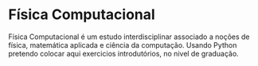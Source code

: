 # Física Computacional

Física Computacional é um estudo interdisciplinar associado a noções de física, matemática aplicada e ciência da computação. Usando Python pretendo colocar aqui exercicios introdutórios, no nivel de graduação.
